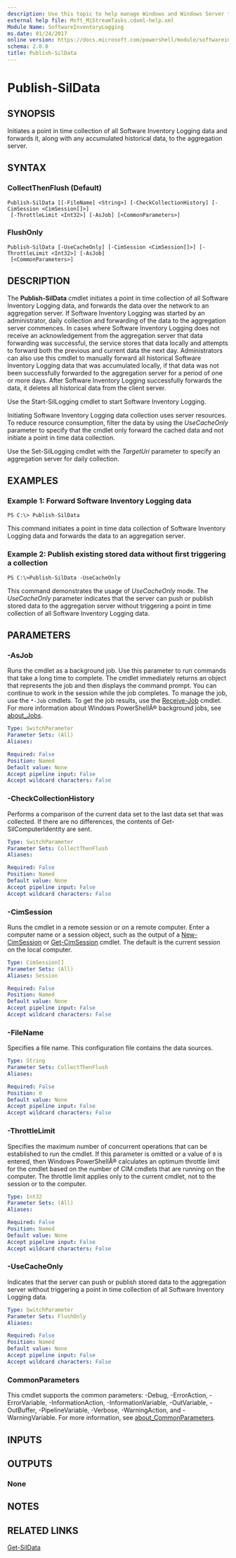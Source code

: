 ```yaml
---
description: Use this topic to help manage Windows and Windows Server technologies with Windows PowerShell.
external help file: Msft_MiStreamTasks.cdxml-help.xml
Module Name: SoftwareInventoryLogging
ms.date: 01/24/2017
online version: https://docs.microsoft.com/powershell/module/softwareinventorylogging/publish-sildata?view=windowsserver2019-ps&wt.mc_id=ps-gethelp
schema: 2.0.0
title: Publish-SilData
---
```


# Publish-SilData

## SYNOPSIS
Initiates a point in time collection of all Software Inventory Logging data and forwards it, along with any accumulated historical data, to the aggregation server.

## SYNTAX

### CollectThenFlush (Default)
```
Publish-SilData [[-FileName] <String>] [-CheckCollectionHistory] [-CimSession <CimSession[]>]
 [-ThrottleLimit <Int32>] [-AsJob] [<CommonParameters>]
```

### FlushOnly
```
Publish-SilData [-UseCacheOnly] [-CimSession <CimSession[]>] [-ThrottleLimit <Int32>] [-AsJob]
 [<CommonParameters>]
```

## DESCRIPTION
The **Publish-SilData** cmdlet initiates a point in time collection of all Software Inventory Logging data, and forwards the data over the network to an aggregation server.
If Software Inventory Logging was started by an administrator, daily collection and forwarding of the data to the aggregation server commences.
In cases where Software Inventory Logging does not receive an acknowledgement from the aggregation server that data forwarding was successful, the service stores that data locally and attempts to forward both the previous and current data the next day.
Administrators can also use this cmdlet to manually forward all historical Software Inventory Logging data that was accumulated locally, if that data was not been successfully forwarded to the aggregation server for a period of one or more days.
After Software Inventory Logging successfully forwards the data, it deletes all historical data from the client server.

Use the Start-SilLogging cmdlet to start Software Inventory Logging.

Initiating Software Inventory Logging data collection uses server resources.
To reduce resource consumption, filter the data by using the *UseCacheOnly* parameter to specify that the cmdlet only forward the cached data and not initiate a point in time data collection.

Use the Set-SilLogging cmdlet with the *TargetUri* parameter to specify an aggregation server for daily collection.

## EXAMPLES

### Example 1: Forward Software Inventory Logging data
```
PS C:\> Publish-SilData
```

This command initiates a point in time data collection of Software Inventory Logging data and forwards the data to an aggregation server.

### Example 2: Publish existing stored data without first triggering a collection
```
PS C:\>Publish-SilData -UseCacheOnly
```

This command demonstrates the usage of *UseCacheOnly* mode.
The *UseCacheOnly* parameter indicates that the server can push or publish stored data to the aggregation server without triggering a point in time collection of all Software Inventory Logging data.

## PARAMETERS

### -AsJob
Runs the cmdlet as a background job.
Use this parameter to run commands that take a long time to complete.
The cmdlet immediately returns an object that represents the job and then displays the command prompt.
You can continue to work in the session while the job completes.
To manage the job, use the `*-Job` cmdlets.
To get the job results, use the [Receive-Job](https://go.microsoft.com/fwlink/?LinkID=113372) cmdlet. 
 For more information about Windows PowerShellÂ® background jobs, see [about_Jobs](https://go.microsoft.com/fwlink/?LinkID=113251).

```yaml
Type: SwitchParameter
Parameter Sets: (All)
Aliases: 

Required: False
Position: Named
Default value: None
Accept pipeline input: False
Accept wildcard characters: False
```

### -CheckCollectionHistory
Performs a comparison of the current data set to the last data set that was collected. If there are no differences, the contents of Get-SilComputerIdentity are sent.

```yaml
Type: SwitchParameter
Parameter Sets: CollectThenFlush
Aliases: 

Required: False
Position: Named
Default value: None
Accept pipeline input: False
Accept wildcard characters: False
```

### -CimSession
Runs the cmdlet in a remote session or on a remote computer.
Enter a computer name or a session object, such as the output of a [New-CimSession](https://go.microsoft.com/fwlink/p/?LinkId=227967) or [Get-CimSession](https://go.microsoft.com/fwlink/p/?LinkId=227966) cmdlet.
The default is the current session on the local computer.

```yaml
Type: CimSession[]
Parameter Sets: (All)
Aliases: Session

Required: False
Position: Named
Default value: None
Accept pipeline input: False
Accept wildcard characters: False
```

### -FileName
Specifies a file name.
This configuration file contains the data sources.

```yaml
Type: String
Parameter Sets: CollectThenFlush
Aliases: 

Required: False
Position: 0
Default value: None
Accept pipeline input: False
Accept wildcard characters: False
```

### -ThrottleLimit
Specifies the maximum number of concurrent operations that can be established to run the cmdlet.
If this parameter is omitted or a value of `0` is entered, then Windows PowerShellÂ® calculates an optimum throttle limit for the cmdlet based on the number of CIM cmdlets that are running on the computer.
The throttle limit applies only to the current cmdlet, not to the session or to the computer.

```yaml
Type: Int32
Parameter Sets: (All)
Aliases: 

Required: False
Position: Named
Default value: None
Accept pipeline input: False
Accept wildcard characters: False
```

### -UseCacheOnly
Indicates that the server can push or publish stored data to the aggregation server without triggering a point in time collection of all Software Inventory Logging data.

```yaml
Type: SwitchParameter
Parameter Sets: FlushOnly
Aliases: 

Required: False
Position: Named
Default value: None
Accept pipeline input: False
Accept wildcard characters: False
```

### CommonParameters
This cmdlet supports the common parameters: -Debug, -ErrorAction, -ErrorVariable, -InformationAction, -InformationVariable, -OutVariable, -OutBuffer, -PipelineVariable, -Verbose, -WarningAction, and -WarningVariable. For more information, see [about_CommonParameters](https://go.microsoft.com/fwlink/?LinkID=113216).

## INPUTS

## OUTPUTS

### None

## NOTES

## RELATED LINKS

[Get-SilData](./Get-SilData.md)

